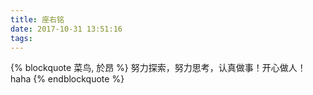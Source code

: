```yaml
---
title: 座右铭
date: 2017-10-31 13:51:16
tags:
---
```

{% blockquote 菜鸟, 於昂 %}
努力探索，努力思考，认真做事！开心做人！haha
{% endblockquote %}
